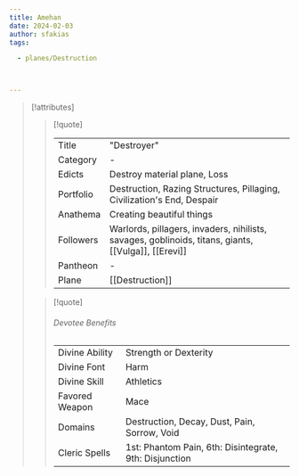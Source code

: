 ```yaml
---
title: Amehan
date: 2024-02-03
author: sfakias
tags:

  - planes/Destruction



---
```

> [!attributes]
> 
> > [!quote]
> >
> > | | |
> > | --- | --- |
> > | Title | "Destroyer" |
> > | Category | - |
> > | Edicts | Destroy material plane, Loss |
> > | Portfolio | Destruction, Razing Structures, Pillaging, Civilization's End, Despair |
> > | Anathema | Creating beautiful things |
> > | Followers | Warlords, pillagers, invaders, nihilists, savages, goblinoids, titans, giants, [[Vulga]], [[Erevi]] |
> > | Pantheon | - |
> > | Plane | [[Destruction]] |
>
> > [!quote]
> > 
> > ###### Devotee Benefits
> > | | |
> > | --- | --- |
> > | Divine Ability | Strength or Dexterity |
> > | Divine Font | Harm |
> > | Divine Skill | Athletics |
> > | Favored Weapon | Mace |
> > | Domains | Destruction, Decay, Dust, Pain, Sorrow, Void |
> > | Cleric Spells | 1st: Phantom Pain, 6th: Disintegrate, 9th: Disjunction |


